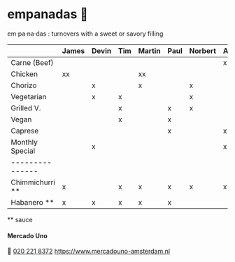 # empanadas 🥟
em·pa·na·das
: turnovers with a sweet or savory filling

|                 | James | Devin | Tim | Martin | Paul | Norbert | Axel | Iulia   | Marcel |
| :-------------- | :---- | :---- | :-- | :----- | :--- | :------ | :--- | :------ | :----- |
| Carne (Beef)    |       |       |     |        |      |         | x    |         | x      |
| Chicken         | xx    |       |     | xx     |      |         |      |         | x      |
| Chorizo         |       | x     |     | x      |      | x       |      |         |        |
| Vegetarian      |       | x     | x   |        |      | x       |      |         |        |
| Grilled V.      |       |       | x   |        | x    | x       |      | x       | x      |
| Vegan           |       |       | x   |        | x    |         |      | xx      |        |
| Caprese         |       |       |     |        | x    |         | x    |         |        |
| Monthly Special |       | x     |     |        |      |         | x    |         |        |
| --------------- |       |       |     |        |      |         |      |         |        |
| Chimmichurri ** | x     |       | x   | x      | x    | x       | x    |         |        |
| Habanero **     | x     | x     | x   | x      | x    |         |      | x       |        |

** sauce

#### Mercado Uno
🤙 [020 221 8372](tel:+31202218372)
https://www.mercadouno-amsterdam.nl
